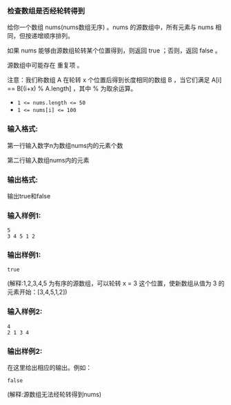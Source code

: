 ### 检查数组是否经轮转得到

给你一个数组 nums(nums数组无序) 。nums 的源数组中，所有元素与 nums 相同，但按递增顺序排列。

如果 nums 能够由源数组轮转某个位置得到，则返回 true ；否则，返回 false 。

源数组中可能存在 重复项 。

注意：我们称数组 A 在轮转 x 个位置后得到长度相同的数组 B ，当它们满足 A[i] == B[(i+x) % A.length] ，其中 % 为取余运算。

- `1 <= nums.length <= 50`
- `1 <= nums[i] <= 100`

### 输入格式:

第一行输入数字n为数组nums内的元素个数

第二行输入数组nums内的元素

### 输出格式:

输出true和false

### 输入样例1:

```in
5
3 4 5 1 2
```

### 输出样例1:

```out
true
```

(解释:1,2,3,4,5 为有序的源数组，可以轮转 x = 3 这个位置，使新数组从值为 3 的元素开始：[3,4,5,1,2])

### 输入样例2:

```in
4
2 1 3 4
```

### 输出样例2:

在这里给出相应的输出。例如：

```
false
```

(解释:源数组无法经轮转得到nums)